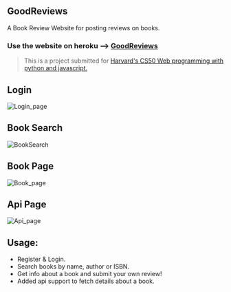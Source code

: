 ## GoodReviews

A Book Review Website for posting reviews on books.

### Use the website on heroku --> [GoodReviews](https://cs50w-books-project1.herokuapp.com/)

> This is a project submitted for [Harvard's CS50 Web programming with python and javascript.](https://cs50.harvard.edu/web/2020/)

## Login

![Login_page](https://github.com/muhamedsuhail/GoodReviews/blob/master/Screenshots/Login.png?raw=true)

## Book Search 

![BookSearch](https://github.com/muhamedsuhail/GoodReviews/blob/master/Screenshots/BookListing.png?raw=true)

## Book Page

![Book_page](https://github.com/muhamedsuhail/GoodReviews/blob/master/Screenshots/BookPage.png?raw=true)

## Api Page

![Api_page](https://github.com/muhamedsuhail/GoodReviews/blob/master/Screenshots/ApiPage.png?raw=true)

## Usage:

* Register & Login.
* Search books by name, author or ISBN.
* Get info about a book and submit your own review!
* Added api support to fetch details about a book.
